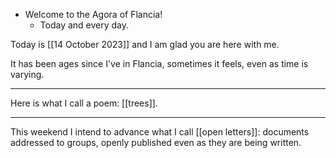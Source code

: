 - Welcome to the Agora of Flancia!
  - Today and every day.

Today is [[14 October 2023]] and I am glad you are here with me.

It has been ages since I've in Flancia, sometimes it feels, even as time is varying.

<hr />

Here is what I call a poem: [[trees]].

<hr />

This weekend I intend to advance what I call [[open letters]]: documents addressed to groups, openly published even as they are being written.
